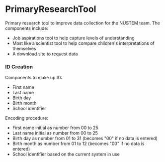 # PrimaryResearchTool

Primary research tool to improve data collection for the NUSTEM team. The components include:
  - Job aspirations tool to help capture levels of understanding
  - Most like a scientist tool to help compare children's interpretations of themselves
  - A download site to request data

### ID Creation

Components to make up ID:
  - First name
  - Last name
  - Birth day
  - Birth month
  - School identifier

Encoding procedure:
  - First name initial as number from 00 to 25
  - Last name initial as number from 00 to 25
  - Birth day as number from 01 to 31 (becomes "00" if no data is entered)
  - Birth month as number from 01 to 12 (becomes "00" if no data is entered)
  - School identifier based on the current system in use
